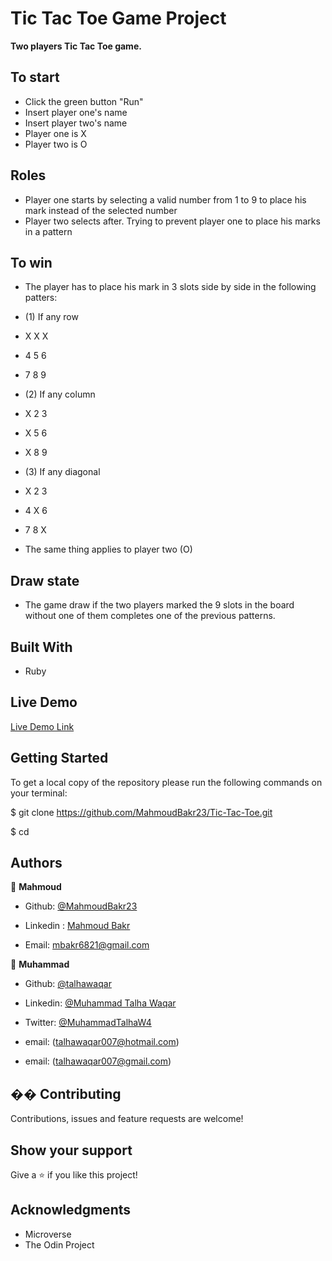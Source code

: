 # Tic Tac Toe Game Project

**Two players Tic Tac Toe game.**

## To start
- Click the green button "Run"
- Insert player one's name
- Insert player two's name
- Player one is X
- Player two is O

## Roles
- Player one starts by selecting a valid number from 1 to 9 to place his mark instead of the selected number
- Player two selects after. Trying to prevent player one to place his marks in a pattern

## To win
- The player has to place his mark in 3 slots side by side in the following patters:

- (1) If any row

-  X X X
-  4 5 6
-  7 8 9

- (2) If any column

-  X 2 3
-  X 5 6
-  X 8 9

- (3) If any diagonal

-  X 2 3
-  4 X 6
-  7 8 X

- The same thing applies to player two (O)

## Draw state
- The game draw if the two players marked the 9 slots in the board without one of them completes one of the previous patterns. 


## Built With

- Ruby

## Live Demo

[Live Demo Link](https://repl.it/@MahmoudBakr23/Tic-Tac-Toe-Game#main.rb)

## Getting Started

To get a local copy of the repository please run the following commands on your terminal:

$ git clone <https://github.com/MahmoudBakr23/Tic-Tac-Toe.git>

$ cd <Tic-Tac-Toe>

## Authors

👤 **Mahmoud**

- Github: [@MahmoudBakr23](https://github.com/MahmoudBakr23)

- Linkedin : [Mahmoud Bakr](https://www.linkedin.com/in/mahmoud-bakr-a76323194/)

- Email: [mbakr6821@gmail.com](mbakr6821@gmail.com)

👤 **Muhammad**

- Github: [@talhawaqar](https://github.com/talhawaqar)

- Linkedin: [@Muhammad Talha Waqar](https://www.linkedin.com/in/talha-waqar-977257145/)

- Twitter: [@MuhammadTalhaW4](https://twitter.com/MuhammadTalhaW4)

- email: (talhawaqar007@hotmail.com)

- email: (talhawaqar007@gmail.com)

## �� Contributing

Contributions, issues and feature requests are welcome!

## Show your support

Give a ⭐️ if you like this project!

## Acknowledgments

- Microverse
- The Odin Project

